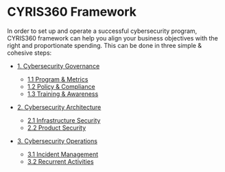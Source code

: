 # CYRIS360 Framework

In order to set up and operate a successful cybersecurity program, CYRIS360 framework can help you align your business objectives with the right and proportionate spending. This can be done in three simple & cohesive steps:

* [1. Cybersecurity Governance](/governance.md)
  * [1.1 Program & Metrics](/1-gov/1-1-program-and-metrics.md)
  * [1.2 Policy & Compliance]()
  * [1.3 Training & Awareness]()
  
* [2. Cybersecurity Architecture](/architecture.md)
  * [2.1 Infrastructure Security]()
  * [2.2 Product Security]()
* [3. Cybersecurity Operations](/operations.md)
  * [3.1 Incident Management]()
  * [3.2 Recurrent Activities]()

